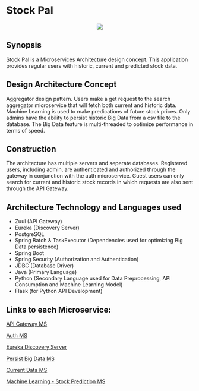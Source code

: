 # Stock Pal 
<p align="center">
  <img src="https://github.com/mrkwapo/StockPal-MS/blob/master/stock%20pal%20architecture.jpg">
</p>

## Synopsis
Stock Pal is a Microservices Architecture design concept. This application provides regular users with historic, current and predicted stock data. 

## Design Architecture Concept
Aggregator design pattern. Users make a get request to the search aggregator microservice that will fetch both current and historic data. Machine Learning is used to make predications of future stock prices. Only admins have the ability to persist historic Big Data from a csv file to the database. The Big Data feature is multi-threaded to optimize performance in terms of speed.

## Construction
The architecture has multiple servers and seperate databases. Registered users, including admin, are authenticated and authorized through the gateway in conjunction with the auth microservice. Guest users can only search for current and historic stock records in which requests are also sent through the API Gateway.

## Architecture Technology and Languages used 
* Zuul (API Gateway)
* Eureka (Discovery Server) 
* PostgreSQL
* Spring Batch & TaskExecutor (Dependencies used for optimizing Big Data persistence)
* Spring Boot
* Spring Security (Authorization and Authentication)
* JDBC (Database Driver)
* Java (Primary Language)
* Python (Secondary Language used for Data Preprocessing, API Consumption and Machine Learning Model)
* Flask (for Python API Development)

## Links to each Microservice:

[API Gateway MS](https://bit.ly/2NgiICN)

[Auth MS](https://bit.ly/3hxvvP1)

[Eureka Discovery Server](https://bit.ly/2YJruyn)

[Persist Big Data MS](https://bit.ly/2YJqDh9)

[Current Data MS](https://bit.ly/30U4Oyd)

[Machine Learning - Stock Prediction MS](https://bit.ly/2UToo9Y)
